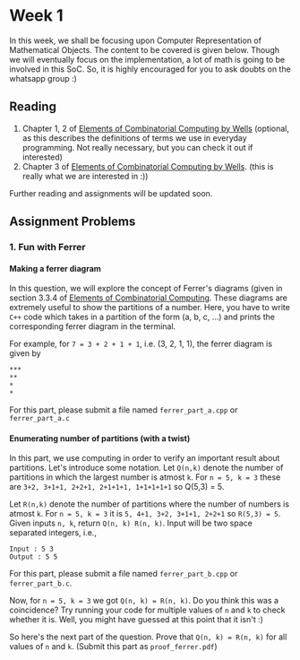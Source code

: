 # Week 1

In this week, we shall be focusing upon Computer Representation of Mathematical Objects. The content to be covered is given below. Though we will eventually focus on the implementation, a lot of math is going to be involved in this SoC. So, it is highly encouraged for you to ask doubts on the whatsapp group :) 

## Reading 

1. Chapter 1, 2 of [Elements of Combinatorial Computing by Wells](../Elements_of_Combinatorial_Computing.pdf) (optional, as this describes the definitions of terms we use in everyday programming. Not really necessary, but you can check it out if interested)
2. Chapter 3 of [Elements of Combinatorial Computing by Wells](../Elements_of_Combinatorial_Computing.pdf). (this is really what we are interested in :))

Further reading and assignments will be updated soon.

## Assignment Problems

### 1. Fun with Ferrer

#### Making a ferrer diagram

In this question, we will explore the concept of Ferrer's diagrams (given in section 3.3.4 of [Elements of Combinatorial Computing](../Elements_of_Combinatorial_Computing.pdf). These diagrams are extremely useful to show the partitions of a number. Here, you have to write `C++` code which takes in a partition of the form (a, b, c, ...) and prints the corresponding ferrer diagram in the terminal. 

For example, for `7 = 3 + 2 + 1 + 1`, i.e. (3, 2, 1, 1), the ferrer diagram is given by 
```
***
**
*
*
```

For this part, please submit a file named `ferrer_part_a.cpp` or `ferrer_part_a.c`

#### Enumerating number of partitions (with a twist)

In this part, we use computing in order to verify an important result about partitions. Let's introduce some notation.
Let `Q(n,k)` denote the number of partitions in which the largest number is atmost `k`. For `n = 5, k = 3` these are `3+2, 3+1+1, 2+2+1, 2+1+1+1, 1+1+1+1+1` so Q(5,3) = 5. 

Let `R(n,k)` denote the number of partitions where the number of numbers is atmost `k`.
For `n = 5, k = 3` it is `5, 4+1, 3+2, 3+1+1, 2+2+1` so `R(5,3) = 5`.
Given inputs `n, k`, return `Q(n, k) R(n, k)`. Input will be two space separated integers, i.e., 

```
Input : 5 3
Output : 5 5
```

For this part, please submit a file named `ferrer_part_b.cpp` or `ferrer_part_b.c`.

Now, for `n = 5, k = 3` we got `Q(n, k) = R(n, k)`. Do you think this was a coincidence? Try running your code for multiple values of `n` and `k` to check whether it is. Well, you might have guessed at this point that it isn't :) 

So here's the next part of the question. Prove that `Q(n, k) = R(n, k)` for all values of `n` and `k`. (Submit this part as `proof_ferrer.pdf`) 


